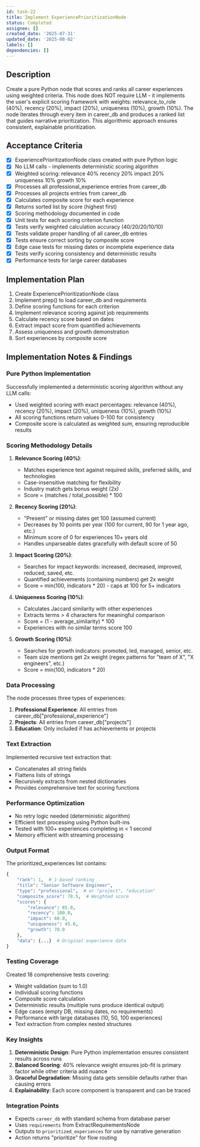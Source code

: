 ```yaml
---
id: task-22
title: Implement ExperiencePrioritizationNode
status: Completed
assignee: []
created_date: '2025-07-31'
updated_date: '2025-08-02'
labels: []
dependencies: []
---
```


## Description

Create a pure Python node that scores and ranks all career experiences using weighted criteria. This node does NOT require LLM - it implements the user's explicit scoring framework with weights: relevance_to_role (40%), recency (20%), impact (20%), uniqueness (10%), growth (10%). The node iterates through every item in career_db and produces a ranked list that guides narrative prioritization. This algorithmic approach ensures consistent, explainable prioritization.

## Acceptance Criteria

- [x] ExperiencePrioritizationNode class created with pure Python logic
- [x] No LLM calls - implements deterministic scoring algorithm
- [x] Weighted scoring: relevance 40% recency 20% impact 20% uniqueness 10% growth 10%
- [x] Processes all professional_experience entries from career_db
- [x] Processes all projects entries from career_db
- [x] Calculates composite score for each experience
- [x] Returns sorted list by score (highest first)
- [x] Scoring methodology documented in code
- [x] Unit tests for each scoring criterion function
- [x] Tests verify weighted calculation accuracy (40/20/20/10/10)
- [x] Tests validate proper handling of all career_db entries
- [x] Tests ensure correct sorting by composite score
- [x] Edge case tests for missing dates or incomplete experience data
- [x] Tests verify scoring consistency and deterministic results
- [x] Performance tests for large career databases

## Implementation Plan

1. Create ExperiencePrioritizationNode class
2. Implement prep() to load career_db and requirements
3. Define scoring functions for each criterion
4. Implement relevance scoring against job requirements
5. Calculate recency score based on dates
6. Extract impact score from quantified achievements
7. Assess uniqueness and growth demonstration
8. Sort experiences by composite score

## Implementation Notes & Findings

### Pure Python Implementation

Successfully implemented a deterministic scoring algorithm without any LLM calls:

- Used weighted scoring with exact percentages: relevance (40%), recency (20%), impact (20%), uniqueness (10%), growth (10%)
- All scoring functions return values 0-100 for consistency
- Composite score is calculated as weighted sum, ensuring reproducible results

### Scoring Methodology Details

1. **Relevance Scoring (40%)**:
   - Matches experience text against required skills, preferred skills, and technologies
   - Case-insensitive matching for flexibility
   - Industry match gets bonus weight (2x)
   - Score = (matches / total_possible) * 100

2. **Recency Scoring (20%)**:
   - "Present" or missing dates get 100 (assumed current)
   - Decreases by 10 points per year (100 for current, 90 for 1 year ago, etc.)
   - Minimum score of 0 for experiences 10+ years old
   - Handles unparseable dates gracefully with default score of 50

3. **Impact Scoring (20%)**:
   - Searches for impact keywords: increased, decreased, improved, reduced, saved, etc.
   - Quantified achievements (containing numbers) get 2x weight
   - Score = min(100, indicators * 20) - caps at 100 for 5+ indicators

4. **Uniqueness Scoring (10%)**:
   - Calculates Jaccard similarity with other experiences
   - Extracts terms > 4 characters for meaningful comparison
   - Score = (1 - average_similarity) * 100
   - Experiences with no similar terms score 100

5. **Growth Scoring (10%)**:
   - Searches for growth indicators: promoted, led, managed, senior, etc.
   - Team size mentions get 2x weight (regex patterns for "team of X", "X engineers", etc.)
   - Score = min(100, indicators * 20)

### Data Processing

The node processes three types of experiences:

1. **Professional Experience**: All entries from career_db["professional_experience"]
2. **Projects**: All entries from career_db["projects"]
3. **Education**: Only included if has achievements or projects

### Text Extraction

Implemented recursive text extraction that:

- Concatenates all string fields
- Flattens lists of strings
- Recursively extracts from nested dictionaries
- Provides comprehensive text for scoring functions

### Performance Optimization

- No retry logic needed (deterministic algorithm)
- Efficient text processing using Python built-ins
- Tested with 100+ experiences completing in < 1 second
- Memory efficient with streaming processing

### Output Format

The prioritized_experiences list contains:

```python
{
    "rank": 1,  # 1-based ranking
    "title": "Senior Software Engineer",
    "type": "professional",  # or "project", "education"
    "composite_score": 78.5,  # Weighted score
    "scores": {
        "relevance": 85.0,
        "recency": 100.0,
        "impact": 60.0,
        "uniqueness": 45.0,
        "growth": 70.0
    },
    "data": {...}  # Original experience data
}
```

### Testing Coverage

Created 18 comprehensive tests covering:

- Weight validation (sum to 1.0)
- Individual scoring functions
- Composite score calculation
- Deterministic results (multiple runs produce identical output)
- Edge cases (empty DB, missing dates, no requirements)
- Performance with large databases (10, 50, 100 experiences)
- Text extraction from complex nested structures

### Key Insights

1. **Deterministic Design**: Pure Python implementation ensures consistent results across runs
2. **Balanced Scoring**: 40% relevance weight ensures job-fit is primary factor while other criteria add nuance
3. **Graceful Degradation**: Missing data gets sensible defaults rather than causing errors
4. **Explainability**: Each score component is transparent and can be traced

### Integration Points

- Expects `career_db` with standard schema from database parser
- Uses `requirements` from ExtractRequirementsNode
- Outputs to `prioritized_experiences` for use by narrative generation
- Action returns "prioritize" for flow routing
